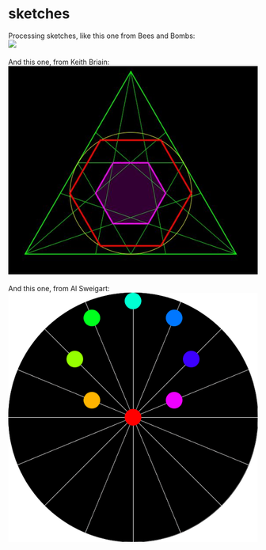 # sketches
Processing sketches, like this one from Bees and Bombs: <br>
<img src = 'cube.gif'> <br><br>
And this one, from Keith Briain: <br>
<img src = 'TriangleTrisection.jpg'>
<br><br>
And this one, from Al Sweigart: <br>
<img src = 'beads.gif'>
